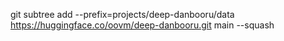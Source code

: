 git subtree add --prefix=projects/deep-danbooru/data https://huggingface.co/oovm/deep-danbooru.git main --squash


